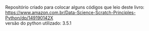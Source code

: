 Repositório criado para colocar alguns códigos que leio deste livro: https://www.amazon.com.br/Data-Science-Scratch-Principles-Python/dp/149190142X  
versão do python utilizado: 3.5.1

